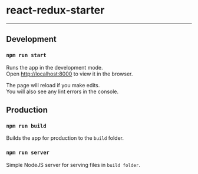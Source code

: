 # react-redux-starter

---

## Development

### `npm run start`

Runs the app in the development mode.<br>
Open [http://localhost:8000](http://localhost:8000) to view it in the browser.

The page will reload if you make edits.<br>
You will also see any lint errors in the console.

## Production

### `npm run build`

Builds the app for production to the `build` folder.

### `npm run server`

Simple NodeJS server for serving files in `build folder`.
